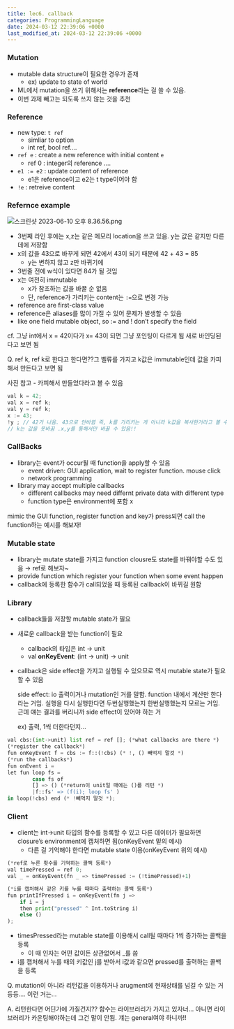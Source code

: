 ```yaml
---
title: lec6. callback
categories: ProgrammingLanguage
date: 2024-03-12 22:39:06 +0000
last_modified_at: 2024-03-12 22:39:06 +0000
---
```


### Mutation

- mutable data structure이 필요한 경우가 존재
    - ex) update to state of world
- ML에서 mutation을 쓰기 위해서는 **reference**라는 걸 쓸 수 있음.
- 이번 과제 빼고는 되도록 쓰지  않는 것을 추천

### Reference

- new type: `t ref`
    - simliar to option
    - int ref, bool ref….
- `ref e` : create a new reference with initial content `e`
    - ref 0 : integer의 reference ….
- `e1 := e2` : update content of reference
    - e1은 reference이고 e2는 t type이어야 함
- `!e` : retreive content

### Refernce example

![스크린샷 2023-06-10 오후 8.36.56.png](lec6%20callback%20dfb6c4ea363f4641896412bea6840bd2/%25E1%2584%2589%25E1%2585%25B3%25E1%2584%258F%25E1%2585%25B3%25E1%2584%2585%25E1%2585%25B5%25E1%2586%25AB%25E1%2584%2589%25E1%2585%25A3%25E1%2586%25BA_2023-06-10_%25E1%2584%258B%25E1%2585%25A9%25E1%2584%2592%25E1%2585%25AE_8.36.56.png)

- 3번째 라인 후에는 x,z는 같은 메모리 location을 쓰고 있음. y는 값은 같지만 다른 데에 저장함
- x의 값을 43으로 바꾸게 되면 42에서 43이 되기 때문에 42 + 43 = 85
    - y는 변하지 않고 z만 바뀌기에
- 3번줄 전에 w식이 있다면 84가 될 것임
- x는 여전히 immutable
    - x가 참조하는 값을 바꿀 순 없음
    - 단, reference가 가리키는 content는 `:=`으로 변경 가능
- reference are first-class value
- reference은 aliases를 많이 가질 수 있어 문제가 발생할 수 있음
- like one field mutable object, so := and ! don’t specify the field

cf. 그냥 int에서 x = 42이다가 x= 43이 되면 그냥 포인팅이 다르게 됨 새로 바인딩된다고 보면 됨

Q. ref k, ref k로 한다고 한다면??그 벨류를 가지고 k값은 immutable인데 값을 카피해서 만든다고 보면 됨

사진 참고 - 카피해서 만들었다라고 볼 수 있음

```jsx
val k = 42;
val x = ref k;
val y = ref k;
x := 43;
!y ; // 42가 나옴. 43으로 안바뀜 즉, k를 가리키는 게 아니라 k값을 복사한거라고 볼 수 있음
// k는 값을 못바꿈 .x,y를 통해서만 바꿀 수 있음!!
```

### CallBacks

- library는 event가 occur될 때 function을 apply할 수 있음
    - event driven: GUI application, wait to register function. mouse click
    - network programming
- library may accept multiple callbacks
    - different callbacks may need differnt private data with different type
    - function type은 environment에 포함 x

mimic the GUI function, register function and key가 press되면 call the function하는 예시를 해보자!

### Mutable state

- library는 mutate state를 가지고 function clousre도 state를 바꿔야할 수도 있음 → ref로 해보자~
- provide function which register your function when some event happen
- callback에 등록한 함수가 call되었을 때 등록된 callback이 바뀌길 원함

### Library

- callback들을 저장할 mutable state가 필요
- 새로운 callback을 받는 function이 필요
    - callback의 타입은 int → unit
    - val **onKeyEvent**: (int → unit) → unit
- callback은 side effect을 가지고 실행될 수 있으므로 역시 mutable state가 필요할 수 있음
    
    side effect: io 출력이거나 mutation인 거를 말함. function 내에서 계산만 한다라는 거임. 실행을 다시 실행한다면 두번실행했는지 한번실행했는지 모르는 거임. 근뎨 얘는 결과를 버리니까 side effect이 있어야 하는 거
    
    ex) 출력, 1씩 더한다던지…
    

```python
val cbs:(int->unit) list ref = ref []; (*what callbacks are there *)
(*register the callback*)
fun onKeyEvent f = cbs := f::(!cbs) (* !, () 빼먹지 말것 *)
(*run the callbacks*)
fun onEvent i =
let fun loop fs = 
		case fs of 
		[] => () (*return이 unit일 때에는 ()를 리턴 *)
		|f::fs' => (f(i); loop fs' )
in loop(!cbs) end (* !빼먹지 말것 *);
```

### Client

- client는 int→unit 타입의 함수를 등록할 수 있고 다른 데이터가 필요하면 closure’s environment에 캡처하면 됨(onKeyEvent 밑의 예시)
    - 다른 걸 기억해야 한다면 mutable state 이용(onKeyEvent 위의 예시)

```python
(*ref로 누른 횟수를 기억하는 콜백 등록*)
val timePressed = ref 0;
val _ = onKeyEvent(fn _ => timePressed := (!timePressed)+1)

(*i를 캡처해서 같은 키를 누를 때마다 출력하는 콜백 등록*)
fun printIfPressed i = onKeyEvent(fn j => 
	if i = j
	then print("pressed" ^ Int.toString i)
	else ()
);
```

- timesPressed라는 mutable state를 이용해서 call될 때마다 1씩 증가하는 콜백을 등록
    - 이 때 인자는 어떤 값이든 상관없어서 _를 씀
- i를 캡처해서 누를 때의 키값인 j를 받아서 i값과 같으면 pressed를 출력하는 콜백을 등록

Q. mutation이 아니라 리턴값을 이용하거나 arugment에 현재상태를 넘길 수 있는 거 등등…. 이런 거는…

A. 리턴한다면 어딘가에 가질건지?? 함수는 라이브러리가 가지고 있자너… 아니면 라이브러리가 카운팅해야하는데 그건 말이 안됨. 걔는 general여야 하니까!!